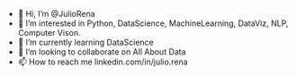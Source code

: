 - 👋 Hi, I’m @JulioRena
- 👀 I’m interested in Python, DataScience, MachineLearning, DataViz, NLP, Computer Vison.
- 🌱 I’m currently learning DataScience
- 💞️ I’m looking to collaborate on All About Data  
- 📫 How to reach me linkedin.com/in/julio.rena

<!---
JulioRena/JulioRena is a ✨ special ✨ repository because its `README.md` (this file) appears on your GitHub profile.
You can click the Preview link to take a look at your changes.
--->
